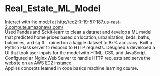 # Real_Estate_ML_Model

Interact with the model at http://ec2-3-19-57-187.us-east-2.compute.amazonaws.com/<br/>Used Pandas and Scikit-learn to clean a dataset and develop a ML model that predicted home prices based on location, urbanization, beds, baths, balconies, and sq ft. Trained on a kaggle dataset to 85% accuracy. Built a Python Flask server to respond to HTTP requests. Designed & developed a UI that took user inputs for the model with HTML, CSS, and JavaScript. Configured an Nginx Web Server to handle HTTP requests and serve the website on an AWS EC2 instance. <br/>Applies concepts learned in code basics machine learning course.

